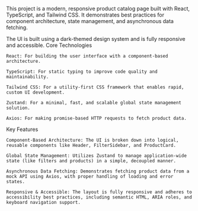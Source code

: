 
This project is a modern, responsive product catalog page built with React, TypeScript, and Tailwind CSS. It demonstrates best practices for component architecture, state management, and asynchronous data fetching.

The UI is built using a dark-themed design system and is fully responsive and accessible.
Core Technologies

    React: For building the user interface with a component-based architecture.

    TypeScript: For static typing to improve code quality and maintainability.

    Tailwind CSS: For a utility-first CSS framework that enables rapid, custom UI development.

    Zustand: For a minimal, fast, and scalable global state management solution.

    Axios: For making promise-based HTTP requests to fetch product data.

Key Features

    Component-Based Architecture: The UI is broken down into logical, reusable components like Header, FilterSidebar, and ProductCard.

    Global State Management: Utilizes Zustand to manage application-wide state (like filters and products) in a simple, decoupled manner.

    Asynchronous Data Fetching: Demonstrates fetching product data from a mock API using Axios, with proper handling of loading and error states.

    Responsive & Accessible: The layout is fully responsive and adheres to accessibility best practices, including semantic HTML, ARIA roles, and keyboard navigation support.
